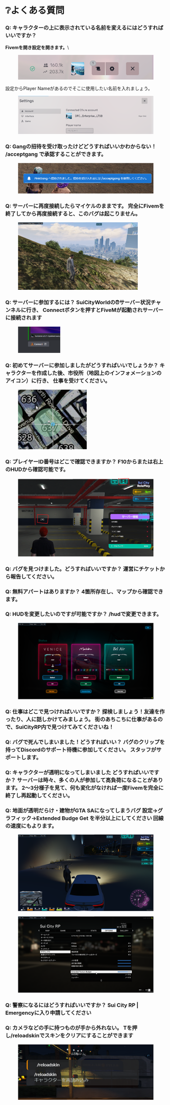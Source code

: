 # ❔よくある質問

### **Q: キャラクターの上に表示されている名前を変えるにはどうすればいいですか？**

**Fivemを開き設定を開きます。**\


<figure><img src="../.gitbook/assets/image (18).png" alt=""><figcaption></figcaption></figure>

設定からPlayer Nameがあるのでそこに使用したい名前を入れましょう。

<figure><img src="../.gitbook/assets/image (19).png" alt=""><figcaption></figcaption></figure>

### **Q: Gangの招待を受け取ったけどどうすればいいかわからない！** /acceptgang で承認することができます。

<figure><img src="../.gitbook/assets/image (10).png" alt=""><figcaption></figcaption></figure>

### **Q: サーバーに再度接続したらマイケルのままです。** 完全にFivemを終了してから再度接続すると、このバグは起こりません。

<figure><img src="../.gitbook/assets/image (8).png" alt="" width="375"><figcaption></figcaption></figure>

### **Q: サーバーに参加するには？** SuiCityWorldの⏰サーバー状況チャンネルに行き、 Connectボタンを押すとFiveMが起動されサーバーに接続されます

<figure><img src="../.gitbook/assets/image (5).png" alt="" width="132"><figcaption></figcaption></figure>

### &#x20;**Q: 初めてサーバーに参加しましたがどうすればいいでしょうか？** キャラクターを作成した後、市役所（地図上のインフォメーションのアイコン）に行き、 仕事を受けてください。&#x20;

<figure><img src="../.gitbook/assets/image (4).png" alt="" width="215"><figcaption></figcaption></figure>

### **Q: プレイヤーID番号はどこで確認できますか？** F10からまたは右上のHUDから確認可能です。

<figure><img src="../.gitbook/assets/image (3).png" alt=""><figcaption></figcaption></figure>

### **Q: バグを見つけました。どうすればいいですか？** 運営にチケットから報告してください。

### **Q: 無料アパートはありますか？** 4箇所存在し、マップから確認できます。

### **Q: HUDを変更したいのですが可能ですか？**  /hudで変更できます。

<figure><img src="../.gitbook/assets/image (6).png" alt=""><figcaption></figcaption></figure>

### **Q: 仕事はどこで見つければいいですか？** 探検しましょう！友達を作ったり、人に話しかけてみましょう。 街のあちこちに仕事があるので、SuiCityRP内で見つけてみてくださいね！&#x20;

### **Q: バグで死んでしまいました！どうすればいい？** バグのクリップを持ってDiscordのサポート待機に参加してください。 スタッフがサポートします。&#x20;

### **Q: キャラクターが透明になってしまいました どうすればいいですか？** サーバーは時々、多くの人が参加して高負荷になることがあります。 2～3分様子を見て、何も変化がなければ一度Fivemを完全に終了し再起動してください。

### **Q: 地面が透明だらけ・建物がGTA SAになってしまうバグ** 設定→グラフィック→Extended Budge Get を半分以上にしてください 回線の速度にもよります。

<figure><img src="../.gitbook/assets/image (9).png" alt=""><figcaption></figcaption></figure>

<figure><img src="../.gitbook/assets/image (1).png" alt=""><figcaption></figcaption></figure>

### **Q: 警察になるにはどうすればいいですか？** Sui City RP | Emergencyに入り申請してください&#x20;

### **Q: カメラなどの手に持つものが手から外れない。** Tを押し/reloadskinでスキンをクリアにすることができます

<figure><img src="../.gitbook/assets/image (2).png" alt=""><figcaption></figcaption></figure>
